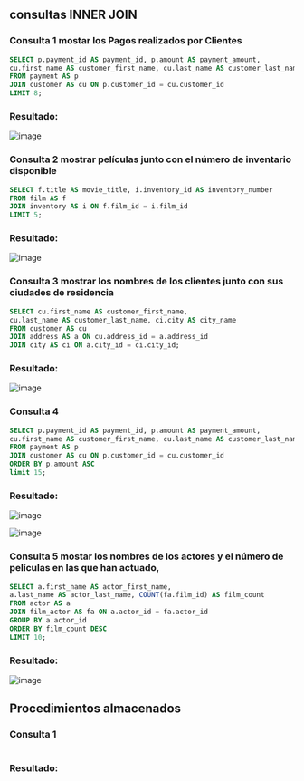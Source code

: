 ## consultas INNER JOIN 

### Consulta 1 mostar los Pagos realizados por Clientes
```sql
SELECT p.payment_id AS payment_id, p.amount AS payment_amount,
cu.first_name AS customer_first_name, cu.last_name AS customer_last_name
FROM payment AS p
JOIN customer AS cu ON p.customer_id = cu.customer_id
LIMIT 8;

```
### Resultado:

![image](https://github.com/user-attachments/assets/7c7a24b5-240f-4691-b45d-d1ee9699a4eb)

### Consulta 2 mostrar películas junto con el número de inventario disponible
```sql
SELECT f.title AS movie_title, i.inventory_id AS inventory_number
FROM film AS f
JOIN inventory AS i ON f.film_id = i.film_id
LIMIT 5;

```
### Resultado:
![image](https://github.com/user-attachments/assets/bdb0757b-80b6-4888-b92d-bcfc3cb2d5dc)

### Consulta 3 mostrar los nombres de los clientes junto con sus ciudades de residencia
```sql
SELECT cu.first_name AS customer_first_name,
cu.last_name AS customer_last_name, ci.city AS city_name
FROM customer AS cu
JOIN address AS a ON cu.address_id = a.address_id
JOIN city AS ci ON a.city_id = ci.city_id;

```
### Resultado:
![image](https://github.com/user-attachments/assets/dc821ef8-1064-471e-9f45-a989a36bcef5)


### Consulta 4
```sql
SELECT p.payment_id AS payment_id, p.amount AS payment_amount,
cu.first_name AS customer_first_name, cu.last_name AS customer_last_name
FROM payment AS p
JOIN customer AS cu ON p.customer_id = cu.customer_id
ORDER BY p.amount ASC
limit 15;

```
### Resultado:
![image](https://github.com/user-attachments/assets/be25e224-4846-4fef-921f-f0efa32614e6)

![image](https://github.com/user-attachments/assets/05a3c5ac-24f7-4ccb-88f3-52a4fc999194)



### Consulta 5 mostar los nombres de los actores y el número de películas en las que han actuado,
```sql
SELECT a.first_name AS actor_first_name,
a.last_name AS actor_last_name, COUNT(fa.film_id) AS film_count
FROM actor AS a
JOIN film_actor AS fa ON a.actor_id = fa.actor_id
GROUP BY a.actor_id
ORDER BY film_count DESC
LIMIT 10;

```
### Resultado:
![image](https://github.com/user-attachments/assets/3e74c81c-2019-4aed-a207-0ee26f947cd5)


## Procedimientos almacenados

### Consulta 1
```sql

```
### Resultado:
